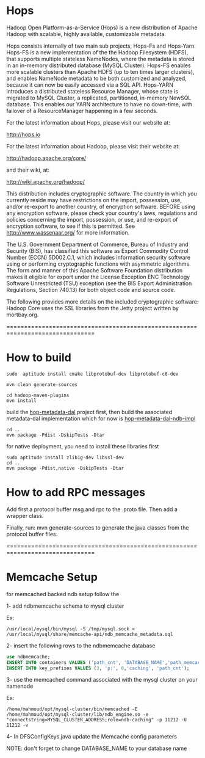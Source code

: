 Hops
===

Hadoop Open Platform-as-a-Service (Hops) is a new distribution of Apache Hadoop with scalable, highly available, customizable metadata.

Hops consists internally of two main sub projects, Hops-Fs and Hops-Yarn. Hops-FS is a new implementation of the the Hadoop Filesystem (HDFS), that supports multiple stateless NameNodes, where the metadata is stored in an in-memory distributed database (MySQL Cluster). Hops-FS enables more scalable clusters than Apache HDFS (up to ten times larger clusters), and enables NameNode metadata to be both customized and analyzed, because it can now be easily accessed via a SQL API. Hops-YARN introduces a distributed stateless Resource Manager, whose state is migrated to MySQL Cluster, a replicated, partitioned, in-memory NewSQL database. This enables our YARN architecture to have no down-time, with failover of a ResourceManager happening in a few seconds. 

For the latest information about Hops, please visit our website at:

   http://hops.io

For the latest information about Hadoop, please visit their website at:

  http://hadoop.apache.org/core/

and their wiki, at:

   http://wiki.apache.org/hadoop/

This distribution includes cryptographic software.  The country in
which you currently reside may have restrictions on the import,
possession, use, and/or re-export to another country, of
encryption software.  BEFORE using any encryption software, please
check your country's laws, regulations and policies concerning the
import, possession, or use, and re-export of encryption software, to
see if this is permitted.  See <http://www.wassenaar.org/> for more
information.

The U.S. Government Department of Commerce, Bureau of Industry and
Security (BIS), has classified this software as Export Commodity
Control Number (ECCN) 5D002.C.1, which includes information security
software using or performing cryptographic functions with asymmetric
algorithms.  The form and manner of this Apache Software Foundation
distribution makes it eligible for export under the License Exception
ENC Technology Software Unrestricted (TSU) exception (see the BIS
Export Administration Regulations, Section 740.13) for both object
code and source code.

The following provides more details on the included cryptographic
software:
  Hadoop Core uses the SSL libraries from the Jetty project written
by mortbay.org.

===============================================================================

How to build
===
```
sudo  aptitude install cmake libprotobuf-dev libprotobuf-c0-dev

mvn clean generate-sources

cd hadoop-maven-plugins
mvn install
```
build the [hop-metadata-dal](https://github.com/hopshadoop/hops-metadata-dal) project first, then build the associated metadata-dal implementation which for now is [hop-metadata-dal-ndb-impl](https://github.com/hopshadoop/hops-metadata-dal-impl-ndb)

```
cd ..
mvn package -Pdist -DskipTests -Dtar
```
for native deployment, you need to install these libraries first
```
sudo aptitude install zlib1g-dev libssl-dev
cd ..
mvn package -Pdist,native -DskipTests -Dtar
```

How to add RPC messages
===
Add first a protocol buffer msg and rpc to the .proto file.
Then add a wrapper class.

Finally, run:
mvn generate-sources
to generate the java classes from the protocol buffer files.

===============================================================================

Memcache Setup
===

for memcached backed ndb setup follow the 

1- add ndbmemcache schema to mysql cluster

Ex:
```
/usr/local/mysql/bin/mysql -S /tmp/mysql.sock < /usr/local/mysql/share/memcache-api/ndb_memcache_metadata.sql
```
2- insert the following rows to the ndbmemcache database

```SQL
use ndbmemcache;
INSERT INTO containers VALUES ('path_cnt', 'DATABASE_NAME','path_memcached', 'path', 'inodeids', 0, NULL, NULL, NULL, NULL);
INSERT INTO key_prefixes VALUES (3, 'p:', 0,'caching', 'path_cnt');
```

3- use the memcached command associated with the mysql cluster on your namenode

Ex:
```
/home/mahmoud/opt/mysql-cluster/bin/memcached -E /home/mahmoud/opt/mysql-cluster/lib/ndb_engine.so -e "connectstring=MYSQL_CLUSTER_ADDRESS;role=ndb-caching" -p 11212 -U 11212 -v
```
4- In DFSConfigKeys.java update the Memcache config parameters 

NOTE: don't forget to change DATABASE_NAME to your database name

